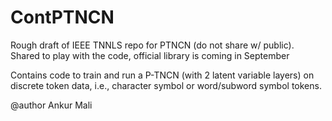 # ContPTNCN
Rough draft of IEEE TNNLS repo for PTNCN (do not share w/ public).
Shared to play with the code, official library is coming in September 

Contains code to train and run a P-TNCN (with 2 latent variable layers) on discrete
token data, i.e., character symbol or word/subword symbol tokens.

@author Ankur Mali

